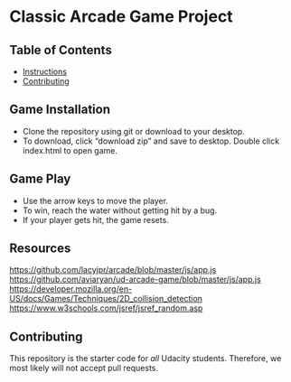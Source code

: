 # Classic Arcade Game Project

## Table of Contents

- [Instructions](#game-installation)
- [Contributing](#contributing)

## Game Installation

- Clone the repository using git or download  to your desktop.
- To download, click “download zip” and save to desktop. Double click index.html to open game.

## Game Play
- Use the arrow keys to move the player.
- To win, reach the water without getting hit by a bug.
- If your player gets hit, the game resets.

## Resources
https://github.com/lacyjpr/arcade/blob/master/js/app.js
https://github.com/aviaryan/ud-arcade-game/blob/master/js/app.js
https://developer.mozilla.org/en-US/docs/Games/Techniques/2D_collision_detection
https://www.w3schools.com/jsref/jsref_random.asp

## Contributing
This repository is the starter code for _all_ Udacity students. Therefore, we most likely will not accept pull requests.
